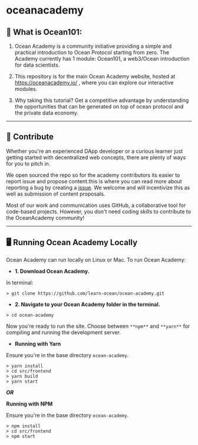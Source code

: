# oceanacademy

## 🌊 What is Ocean101:

1. Ocean Academy is a community initiative providing a simple and practical introduction to Ocean Protocol starting from zero. The Academy currently has 1 module: Ocean101, a web3/Ocean introduction for data scientists.

2. This repository is for the main Ocean Academy website, hosted at https://oceanacademy.io/ , where you can explore our interactive modules.

3. Why taking this tutorial? Get a competitive advantage by understanding the opportunities that can be generated on top of ocean protocol and the private data economy.

----

## 🧜 Contribute

Whether you're an experienced DApp developer or a curious learner just getting started with decentralized web concepts, there are plenty of ways for you to pitch in.

We open sourced the repo so for the academy contributors its easier to report issue and propose content.this is where you can read more about reporting a bug by creating a [issue](https://docs.github.com/en/free-pro-team@latest/github/managing-your-work-on-github/creating-an-issue/). We welcome and will incentivize this as well as submission of content proposals.

Most of our work and communication uses GitHub, a collaborative tool for code-based projects. However, you don't need coding skills to contribute to the OceanAcademy community!

----

## 🖥️ Running Ocean Academy Locally

Ocean Academy can run locally on Linux or Mac. To run Ocean Academy:

- **1. Download Ocean Academy.**

In terminal: 
```
> git clone https://github.com/learn-ocean/ocean-academy.git
```

- **2. Navigate to your Ocean Academy folder in the terminal.**

```
> cd ocean-academy
```

Now you're ready to run the site. Choose between `**npm**` and `**yarn**` for compiling and running the development server.

- **Running with Yarn**

Ensure you're in the base directory `ocean-academy`. 

```
> yarn install
> cd src/frontend
> yarn build
> yarn start
```

***OR***

**Running with NPM**

Ensure you're in the base directory `ocean-academy`.

```
> npm install
> cd src/frontend
> npm start
```
